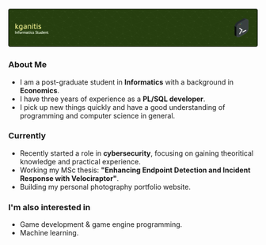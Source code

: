 ![github-header-image](github-header-image.png)
<!--
**kganitis/kganitis** is a ✨ _special_ ✨ repository because its `README.md` (this file) appears on your GitHub profile.
-->

### About Me
- I am a post-graduate student in **Informatics** with a background in **Economics**.
- I have three years of experience as a **PL/SQL developer**.
- I pick up new things quickly and have a good understanding of programming and computer science in general.

### Currently
- Recently started a role in **cybersecurity**, focusing on gaining theoritical knowledge and practical experience.
- Working my MSc thesis: **"Enhancing Endpoint Detection and Incident Response with Velociraptor"**.
- Building my personal photography portfolio website.

### I'm also interested in
- Game development & game engine programming.
- Machine learning.
